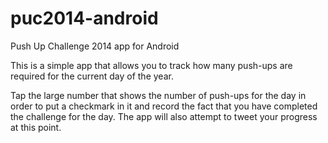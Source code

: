 puc2014-android
===============

Push Up Challenge 2014 app for Android

This is a simple app that allows you to track how many push-ups are required for the current day of the year.

Tap the large number that shows the number of push-ups for the day in order to put a checkmark in it and record the fact that you have completed the challenge for the day. The app will also attempt to tweet your progress at this point.